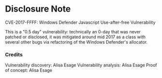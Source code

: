 # Disclosure Note

CVE-2017-FFFF: Windows Defender Javascript Use-after-free Vulnerability

This is a "0.5 day" vulnerability: technically an 0-day that was never patched or disclosed, it was mitigated around mid 2017 as a class with several other bugs via refactoring of the Windows Defender's allocator. 

### Credits

Vulnerability discovery: Alisa Esage
Vulnerability analysis: Alisa Esage
Proof of concept: Alisa Esage
